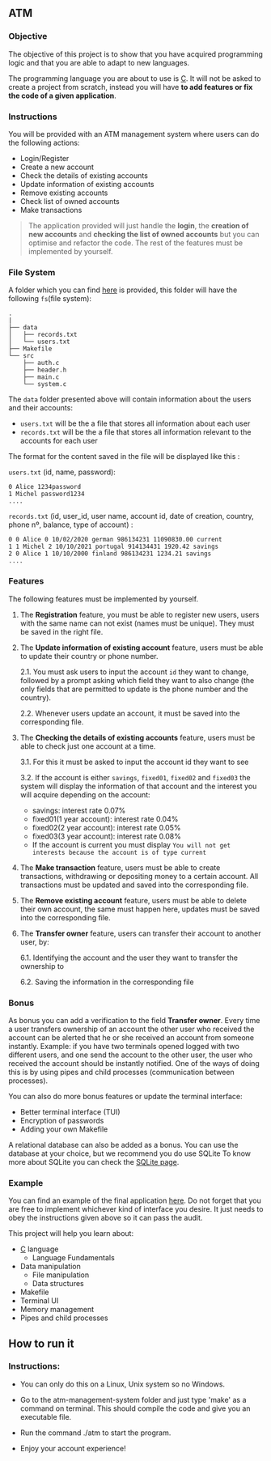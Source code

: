 ## ATM

### Objective

The objective of this project is to show that you have acquired programming logic and that you are able to adapt to new languages.

The programming language you are about to use is [C](https://en.wikipedia.org/wiki/C_%28programming_language%29). It will not be asked to create
a project from scratch, instead you will have **to add features or fix the code of a given application**.

### Instructions

You will be provided with an ATM management system where users can do the following actions:

- Login/Register
- Create a new account
- Check the details of existing accounts
- Update information of existing accounts
- Remove existing accounts
- Check list of owned accounts
- Make transactions

> The application provided will just handle the **login**, the **creation of new accounts** and **checking the list of owned accounts** but you can optimise and refactor the code. The rest of the features must
> be implemented by yourself.

### File System

A folder which you can find [here](https://assets.01-edu.org/atm-system/atm-system.zip) is provided, this folder will have the following `fs`(file system):

```console
.
|
├── data
│   ├── records.txt
│   └── users.txt
├── Makefile
└── src
    ├── auth.c
    ├── header.h
    ├── main.c
    └── system.c
```

The `data` folder presented above will contain information about the users and their accounts:

- `users.txt` will be the a file that stores all information about each user
- `records.txt` will be the a file that stores all information relevant to the accounts for each user

The format for the content saved in the file will be displayed like this :

`users.txt` (id, name, password):

```console
0 Alice 1234password
1 Michel password1234
....
```

`records.txt` (id, user_id, user name, account id, date of creation, country, phone nº, balance, type of account) :

```console
0 0 Alice 0 10/02/2020 german 986134231 11090830.00 current
1 1 Michel 2 10/10/2021 portugal 914134431 1920.42 savings
2 0 Alice 1 10/10/2000 finland 986134231 1234.21 savings
....
```

### Features

The following features must be implemented by yourself.

1. The **Registration** feature, you must be able to register new users, users with the same name can not exist (names must be unique). They must be saved in the right file.

2. The **Update information of existing account** feature, users must be able to update their country or phone number.

   2.1. You must ask users to input the account `id` they want to change, followed by a prompt asking which field they want to also change (the only fields that are permitted to update is the phone number and the country).

   2.2. Whenever users update an account, it must be saved into the corresponding file.

3. The **Checking the details of existing accounts** feature, users must be able to check just one account at a time.

   3.1. For this it must be asked to input the account id they want to see

   3.2. If the account is either `savings`, `fixed01`, `fixed02` and `fixed03` the system will display
   the information of that account and the interest you will acquire depending on the account:

   - savings: interest rate 0.07%
   - fixed01(1 year account): interest rate 0.04%
   - fixed02(2 year account): interest rate 0.05%
   - fixed03(3 year account): interest rate 0.08%
   - If the account is current you must display `You will not get interests because the account is of type current`

4. The **Make transaction** feature, users must be able to create transactions, withdrawing or depositing money to a certain account. All transactions
   must be updated and saved into the corresponding file.

5. The **Remove existing account** feature, users must be able to delete their own account, the same must happen here, updates must be saved into the corresponding file.

6. The **Transfer owner** feature, users can transfer their account to another user, by:

   6.1. Identifying the account and the user they want to transfer the ownership to

   6.2. Saving the information in the corresponding file

### Bonus

As bonus you can add a verification to the field **Transfer owner**. Every time a user transfers ownership of an account the other user who received the account
can be alerted that he or she received an account from someone instantly.
Example: if you have two terminals opened logged with two different users, and one send the account to the other user,
the user who received the account should be instantly notified.
One of the ways of doing this is by using pipes and child processes (communication between processes).

You can also do more bonus features or update the terminal interface:

- Better terminal interface (TUI)
- Encryption of passwords
- Adding your own Makefile

A relational database can also be added as a bonus. You can use the database at your choice, but we recommend you do use SQLite
To know more about SQLite you can check the [SQLite page](https://www.sqlite.org/index.html).

### Example

You can find an example of the final application [here](https://www.youtube.com/watch?v=xVtikDcGG2E). Do not forget that you are free to
implement whichever kind of interface you desire. It just needs to obey the instructions given above so it can pass the audit.

This project will help you learn about:

- [C](https://en.wikipedia.org/wiki/C_%28programming_language%29) language
  - Language Fundamentals
- Data manipulation
  - File manipulation
  - Data structures
- Makefile
- Terminal UI
- Memory management
- Pipes and child processes




## How to run it 

### Instructions:

- You can only do this on a Linux, Unix system so no Windows.
- Go to the atm-management-system folder and just type 'make' as a command on terminal. This should compile the code and give you an executable file. 

- Run the command ./atm to start the program.

- Enjoy your account experience!